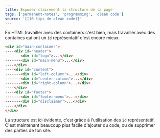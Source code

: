 ```yaml
---
title: Exposer clairement la structure de la page
tags: ['permanent-notes', 'programming', 'clean code']
source: '[[10 tips de clean code]]'
---
```


En HTML travailler avec des containers c'est bien, mais travailler avec des containes qui ont un `id` représentatif c'est encore mieux.

```html
<div id="main-container">
----<div id="header">
-------<div id="logo">...</div>
-------<div id="main-menu">...</div>
----</div>
----<div id="content">
-------<div id="left-column">...</div>
-------<div id="center-column">...</div>
-------<div id="right-column">...</div>
----</div>
----<div id="footer">
-------<div id="footer-menu">...</div>
-------<div id="disclaimer">...</div>
----</div>
</div>
```

La structure est ici évidente, c'est grâce à l'utilisation des `id` représentatif. C'est maintenant beaucoup plus facile d'ajouter du code, ou de supprimer des parties de ton site.
